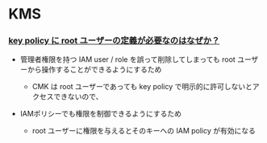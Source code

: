 # KMS

### [key policy に root ユーザーの定義が必要なのはなぜか？](https://blog.manabusakai.com/2021/08/review-the-kms-key-policy/)
- 管理者権限を持つ IAM user / role を誤って削除してしまっても root ユーザーから操作することができるようにするため
  - CMK は root ユーザーであっても key policy で明示的に許可しないとアクセスできないので、

- IAMポリシーでも権限を制御できるようにするため
  - root ユーザーに権限を与えるとそのキーへの IAM policy が有効になる